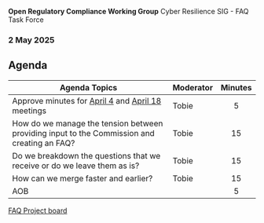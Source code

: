  **Open Regulatory Compliance Working Group** Cyber Resilience SIG - FAQ Task Force

###  2 May 2025
##  Agenda

| Agenda Topics | Moderator | Minutes |
| ----- | ----- | :---: |
| Approve minutes for [April 4](https://github.com/orcwg/orcwg/pull/79) and [April 18](https://github.com/orcwg/orcwg/pull/80) meetings | Tobie | 5 |
| How do we manage the tension between providing input to the Commission and creating an FAQ? | Tobie | 15 |
| Do we breakdown the questions that we receive or do we leave them as is?  | Tobie | 15 |
| How can we merge faster and earlier? | Tobie | 15 |
| AOB | | 5 |

[FAQ Project board](https://github.com/orgs/orcwg/projects/7)
